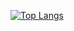 [![Top Langs](https://github-readme-stats.vercel.app/api/top-langs/?username=titanhw)](https://github.com/titanhw)
